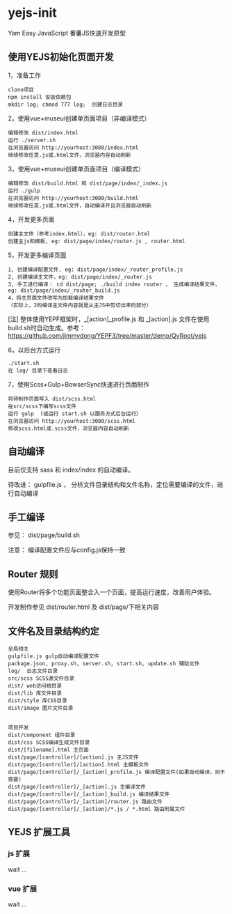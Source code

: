 # yejs-init  

Yam Easy JavaScript 番薯JS快速开发原型

## 使用YEJS初始化页面开发

1，准备工作

    clone项目
    npm install 安装依赖包
    mkdir log; chmod 777 log;  创建日志目录

2，使用vue+museui创建单页面项目（非编译模式）

	编辑修改 dist/index.html
	运行 ./server.sh
	在浏览器访问 http://yourhost:3080/index.html
	继续修改任意.js或.html文件，浏览器内容自动刷新
	
3，使用vue+museui创建单页面项目（编译模式）

	编辑修改 dist/build.html 和 dist/page/index/_index.js
	运行 ./gulp 
	在浏览器访问 http://yourhost:3080/build.html
	继续修改任意.js或.html文件，自动编译并且浏览器自动刷新

4，开发更多页面

	创建主文件（参考index.html），eg: dist/router.html
	创建主js和模板, eg: dist/page/index/router.js , router.html
	
5，开发更多编译页面

	1, 创建编译配置文件, eg: dist/page/index/_router_profile.js
	2, 创建编译主文件，eg: dist/page/index/_router.js
	3, 手工进行编译： cd dist/page; ./build index router ， 生成编译结果文件，eg: dist/page/index/_router_build.js
	4，将主页面文件改写为加载编译结果文件
	（实际上，2的编译主文件内容就是从主JS中剪切出来的部分）

[注] 整体使用YEPF框架时，_[action]_profile.js 和 _[action].js 文件在使用build.sh时自动生成。参考： https://github.com/jimmydong/YEPF3/tree/master/demo/QyRoot/yejs
		

6，以后台方式运行

	./start.sh 
	在 log/ 目录下查看日志

7，使用Scss+Gulp+BowserSync快速进行页面制作

    将待制作页面写入 dist/scss.html
    在src/scss下编写scss文件
    运行 gulp  (或运行 start.sh 以服务方式后台运行）
    在浏览器访问 http://yourhost:3080/scss.html
    修改scss.html或.scss文件，浏览器内容自动刷新
    
## 自动编译

目前仅支持 sass 和  index/index 的自动编译。

待改进： gulpfile.js  ， 分析文件目录结构和文件名称，定位需要编译的文件，进行自动编译

## 手工编译

参见： dist/page/build.sh

注意： 编译配置文件应与config.js保持一致 

## Router 规则

使用Router将多个功能页面整合入一个页面，提高运行速度，改善用户体验。

开发制作参见 dist/router.html 及 dist/page/下相关内容


## 文件名及目录结构约定

	全局相关
	gulpfile.js gulp自动编译配置文件
	package.json, proxy.sh, server.sh, start.sh, update.sh 辅助文件
	log/  日志文件目录
	src/scss SCSS源文件目录
	dist/ web访问根目录
	dist/lib 库文件目录
	dist/style 库CSS目录
	dist/image 图片文件目录
	
	
	项目开发
	dist/component 组件目录
	dist/css SCSS编译生成文件目录
	dist/[filename].html 主页面
	dist/page/[controller]/[action].js 主JS文件
	dist/page/[controller]/[action].html 主模板文件
	dist/page/[controller]/_[action]_profile.js 编译配置文件(如果自动编译，则不需要)
	dist/page/[controller]/_[action].js 主编译文件
	dist/page/[controller]/_[action]_build.js 编译结果文件
	dist/page/[controller]/_[action]/router.js 路由文件
	dist/page/[controller]/_[action]/*.js / *.html 路由附属文件
	
    
## YEJS 扩展工具

### js 扩展

wait ...

### vue 扩展

wait ...
